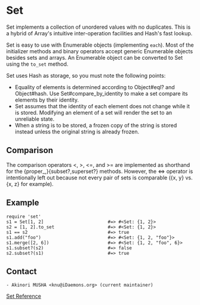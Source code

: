 # Set

Set implements a collection of unordered values with no duplicates. This is a
hybrid of Array's intuitive inter-operation facilities and Hash's fast lookup.

Set is easy to use with Enumerable objects (implementing `each`). Most of the
initializer methods and binary operators accept generic Enumerable objects
besides sets and arrays.  An Enumerable object can be converted to Set using
the `to_set` method.

Set uses Hash as storage, so you must note the following points:

*   Equality of elements is determined according to Object#eql? and
    Object#hash.  Use Set#compare_by_identity to make a set compare its
    elements by their identity.
*   Set assumes that the identity of each element does not change while it is
    stored.  Modifying an element of a set will render the set to an
    unreliable state.
*   When a string is to be stored, a frozen copy of the string is stored
    instead unless the original string is already frozen.


## Comparison

The comparison operators <, >, <=, and >= are implemented as shorthand for the
{proper_,}{subset?,superset?} methods.  However, the <=> operator is
intentionally left out because not every pair of sets is comparable ({x, y}
vs. {x, z} for example).

## Example

    require 'set'
    s1 = Set[1, 2]                        #=> #<Set: {1, 2}>
    s2 = [1, 2].to_set                    #=> #<Set: {1, 2}>
    s1 == s2                              #=> true
    s1.add("foo")                         #=> #<Set: {1, 2, "foo"}>
    s1.merge([2, 6])                      #=> #<Set: {1, 2, "foo", 6}>
    s1.subset?(s2)                        #=> false
    s2.subset?(s1)                        #=> true

## Contact

    - Akinori MUSHA <knu@iDaemons.org> (current maintainer)

[Set Reference](https://ruby-doc.org/stdlib-2.6/libdoc/set/rdoc/Set.html)
